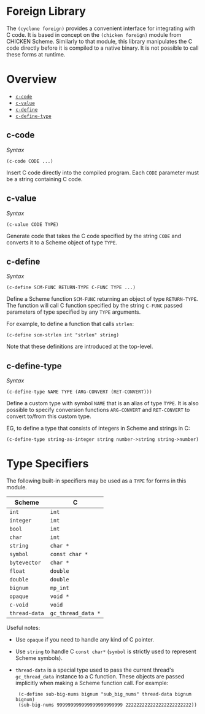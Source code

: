 # Foreign Library

The `(cyclone foreign)` provides a convenient interface for integrating with C code. It is based in concept on the `(chicken foreign)` module from CHICKEN Scheme. Similarly to that module, this library manipulates the C code directly before it is compiled to a native binary. It is not possible to call these forms at runtime.

# Overview

- [`c-code`](#c-code)
- [`c-value`](#c-value)
- [`c-define`](#c-define)
- [`c-define-type`](#c-define-type)

## c-code

*Syntax*

    (c-code CODE ...)

Insert C code directly into the compiled program. Each `CODE` parameter must be a string containing C code.

## c-value

*Syntax*

    (c-value CODE TYPE)

Generate code that takes the C code specified by the string `CODE` and converts it to a Scheme object of type `TYPE`.

## c-define

*Syntax*

    (c-define SCM-FUNC RETURN-TYPE C-FUNC TYPE ...)

Define a Scheme function `SCM-FUNC` returning an object of type `RETURN-TYPE`. The function will call C function specified by the string `C-FUNC` passed parameters of type specified by any `TYPE` arguments.

For example, to define a function that calls `strlen`:

    (c-define scm-strlen int "strlen" string)

Note that these definitions are introduced at the top-level.

## c-define-type

*Syntax*

    (c-define-type NAME TYPE (ARG-CONVERT (RET-CONVERT)))

Define a custom type with symbol `NAME` that is an alias of type `TYPE`. It is also possible to specify conversion functions `ARG-CONVERT` and `RET-CONVERT` to convert to/from this custom type.

EG, to define a type that consists of integers in Scheme and strings in C: 

    (c-define-type string-as-integer string number->string string->number)


# Type Specifiers

The following built-in specifiers may be used as a `TYPE` for forms in this module. 

Scheme | C
------ | -
`int` | `int`
`integer` | `int`
`bool` | `int`
`char` | `int`
`string` | `char *`
`symbol` | `const char *`
`bytevector` | `char *`
`float` | `double`
`double` | `double`
`bignum` | `mp_int`
`opaque` | `void *`
`c-void` | `void`
`thread-data` | `gc_thread_data *`

Useful notes:
- Use `opaque` if you need to handle any kind of C pointer.
- Use `string` to handle C `const char*` (`symbol` is strictly used to represent Scheme symbols).
- `thread-data` is a special type used to pass the current thread's `gc_thread_data` instance to a C function. These objects are passed implicitly when making a Scheme function call. For example:

       (c-define sub-big-nums bignum "sub_big_nums" thread-data bignum bignum)
       (sub-big-nums 999999999999999999999999 222222222222222222222222))

